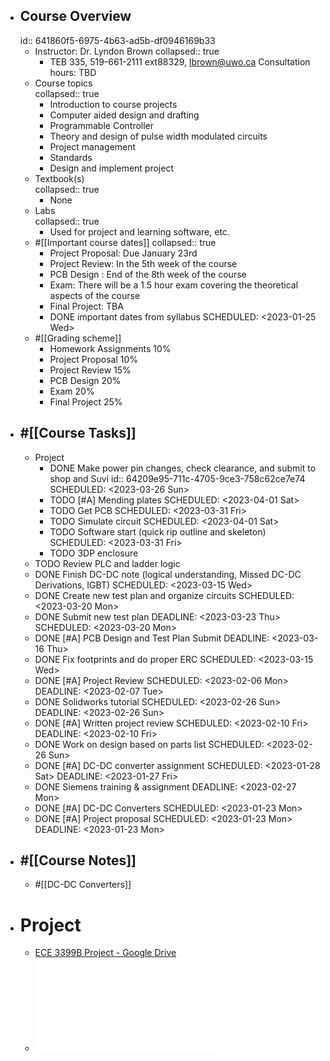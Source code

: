 - ## Course Overview
  id:: 641860f5-6975-4b63-ad5b-df0946169b33
	- Instructor: Dr. Lyndon Brown
	  collapsed:: true
		- TEB 335, 519-661-2111 ext88329, lbrown@uwo.ca
		  Consultation hours: TBD
	- Course topics  
	  collapsed:: true
		- Introduction to course projects
		- Computer aided design and drafting
		- Programmable Controller
		- Theory and design of pulse width modulated circuits
		- Project management
		- Standards
		- Design and implement project
	- Textbook(s)  
	  collapsed:: true
		- None
	- Labs  
	  collapsed:: true
		- Used for project and learning software, etc.
	- #[[Important course dates]]
	  collapsed:: true
		- Project Proposal: Due January 23rd
		- Project Review: In the 5th week of the course
		- PCB Design : End of the 8th week of the course
		- Exam: There will be a 1.5 hour exam covering the theoretical aspects of the course
		- Final Project: TBA
		- DONE important dates from syllabus
		  SCHEDULED: <2023-01-25 Wed>
	- #[[Grading scheme]]
		- Homework Assignments 10%
		- Project Proposal 10%
		- Project Review 15%
		- PCB Design 20%
		- Exam 20%
		- Final Project 25%
- ## #[[Course Tasks]]
	- Project
		- DONE Make power pin changes, check clearance, and submit to shop and Suvi
		  id:: 64209e95-711c-4705-9ce3-758c62ce7e74
		  SCHEDULED: <2023-03-26 Sun>
		- TODO [#A] Mending plates
		  SCHEDULED: <2023-04-01 Sat>
		- TODO Get PCB
		  SCHEDULED: <2023-03-31 Fri>
		- TODO Simulate circuit
		  SCHEDULED: <2023-04-01 Sat>
		- TODO Software start (quick rip outline and skeleton)
		  SCHEDULED: <2023-03-31 Fri>
		- TODO 3DP enclosure
	- TODO Review PLC and ladder logic
	- DONE Finish DC-DC note (logical understanding, Missed DC-DC Derivations, IGBT)
	  SCHEDULED: <2023-03-15 Wed>
	- DONE Create new test plan and organize circuits
	  SCHEDULED: <2023-03-20 Mon>
	- DONE Submit new test plan
	  DEADLINE: <2023-03-23 Thu>
	  SCHEDULED: <2023-03-20 Mon>
	- DONE [#A] PCB Design and Test Plan Submit
	  DEADLINE: <2023-03-16 Thu>
	- DONE Fix footprints and do proper ERC
	  SCHEDULED: <2023-03-15 Wed>
	- DONE [#A] Project Review
	  SCHEDULED: <2023-02-06 Mon>
	  DEADLINE: <2023-02-07 Tue>
	- DONE Solidworks tutorial
	  SCHEDULED: <2023-02-26 Sun>
	  DEADLINE: <2023-02-26 Sun>
	- DONE [#A] Written project review
	  SCHEDULED: <2023-02-10 Fri>
	  DEADLINE: <2023-02-10 Fri>
	- DONE Work on design based on parts list
	  SCHEDULED: <2023-02-26 Sun>
	- DONE [#A] DC-DC converter assignment
	  SCHEDULED: <2023-01-28 Sat>
	  DEADLINE: <2023-01-27 Fri>
	- DONE Siemens training & assignment
	  DEADLINE: <2023-02-27 Mon>
	- DONE [#A] DC-DC Converters 
	  SCHEDULED: <2023-01-23 Mon>
	- DONE [#A] Project proposal
	  SCHEDULED: <2023-01-23 Mon>
	  DEADLINE: <2023-01-23 Mon>
- ## #[[Course Notes]]
	- #[[DC-DC Converters]]
- # Project
	- [ECE 3399B Project - Google Drive](https://drive.google.com/drive/folders/1KfmRr_LBW7_kqztGq_0FZg-yMQlBjymY?usp=sharing)
	- ![Control and Power Supply for Resistance Spot Welding (RSW).pdf](../assets/Control_and_Power_Supply_for_Resistance_Spot_Welding_(RSW)_1677345963874_0.pdf)
